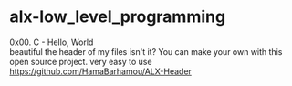 # alx-low_level_programming
0x00. C - Hello, World </br>
beautiful the header of my files isn't it? You can make your own with this open source project. very easy to use
https://github.com/HamaBarhamou/ALX-Header

